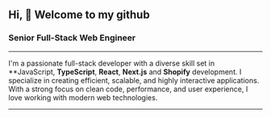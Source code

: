 ## Hi, 👋 Welcome to my github

### Senior Full-Stack Web Engineer

---

I'm a passionate full-stack developer with a diverse skill set in **JavaScript, <b>TypeScript</b>, <b>React</b>, <b>Next.js</b> and <b>Shopify</b> development. I specialize in creating efficient, scalable, and highly interactive applications. With a strong focus on clean code, performance, and user experience, I love working with modern web technologies.

---
